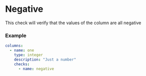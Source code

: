 # Negative

This check will verify that the values of the column are all negative

### Example

```yaml
columns:
  - name: one
    type: integer
    description: "Just a number"
    checks:
      - name: negative
```
